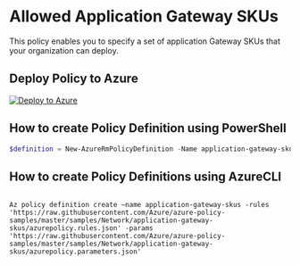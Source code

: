 # Allowed Application Gateway SKUs

This policy enables you to specify a set of application Gateway SKUs that your organization can deploy.

## Deploy Policy to Azure

[![Deploy to Azure](http://azuredeploy.net/deploybutton.png)](https://portal.azure.com/?feature.customportal=false&microsoft_azure_policy=true#blade/Microsoft_Azure_Policy/CreatePolicyDefinitionBlade)

## How to create Policy Definition using PowerShell

````powershell
$definition = New-AzureRmPolicyDefinition -Name application-gateway-skus -Policy 'https://raw.githubusercontent.com/Azure/azure-policy-samples/master/samples/Network/application-gateway-skus/azurepolicy.rules.json' -Parameter 'https://raw.githubusercontent.com/Azure/azure-policy-samples/master/samples/Network/application-gateway-skus/azurepolicy.parameters.json'
````

## How to create Policy Definitions using AzureCLI

````cli

Az policy definition create –name application-gateway-skus -rules 'https://raw.githubusercontent.com/Azure/azure-policy-samples/master/samples/Network/application-gateway-skus/azurepolicy.rules.json' -params 'https://raw.githubusercontent.com/Azure/azure-policy-samples/master/samples/Network/application-gateway-skus/azurepolicy.parameters.json'

````
